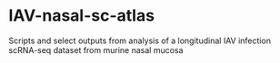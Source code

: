 # IAV-nasal-sc-atlas
Scripts and select outputs from analysis of a longitudinal IAV infection scRNA-seq dataset from murine nasal mucosa
